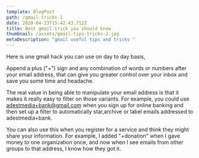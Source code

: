 ```yaml
---
template: BlogPost
path: /gmail-tricks-1
date: 2020-04-23T15:42:43.712Z
title: Best gmail trick you should know
thumbnail: /assets/gmail-tips-tricks-2.jpg
metaDescription: "gmail useful tips and tricks "
---
```

Here is one gmail hack you can use on day to day basis,

Append a plus ("+") sign and any combination of words or numbers after your email address, that can give you greater control over your inbox and save you some time and headache.

The real value in being able to manipulate your email address is that it makes it really easy to filter on those variants. For example, you could use adestmedia+bank@gmail.com when you sign up for online banking and then set up a filter to automatically star,archive or label emails addressed to adestmedia+bank.

You can also use this when you register for a service and think they might share your information. For example, I added "+donation" when I gave money to one organization once, and now when I see emails from other groups to that address, I know how they got it.